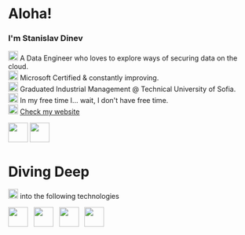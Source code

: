 <h1>Aloha!</h1>

<h3>I'm Stanislav Dinev </h3>
<p> 
  <img src="https://github.com/user-attachments/assets/f2afa31c-c1aa-4f23-b085-2f96404483c8" width="20" />
    A Data Engineer who loves to explore ways of securing data on the cloud.</br>
  <img src="https://github.com/user-attachments/assets/c7e8e969-5081-4b41-9d4b-d1f713b2617d" width="20" />
    Microsoft Certified & constantly improving.</br>
  <img src="https://github.com/user-attachments/assets/a78cb6c6-2988-4c35-a988-4aa3241916da" width="20" />
    Graduated Industrial Management @ Technical University of Sofia.</br>
  <img src="https://github.com/user-attachments/assets/1531183c-7d5f-4c5d-bccf-909049046b11" width="20" />
    In my free time I... wait, I don't have free time.</br>
  <img src="https://github.com/user-attachments/assets/78eb661b-673b-4bcf-a150-edf656a2669d" width="20" />
    <a href="https://sdinev.com"> Check my website </a>
</p>

<p>
  <img width="40" src="https://go-skill-icons.vercel.app/api/icons?i=x"/>
  <img width="40" src="https://go-skill-icons.vercel.app/api/icons?i=linkedin" />
</p>


<h1>Diving Deep</h1>
<p>
  <img src="https://github.com/user-attachments/assets/4c42a298-1ee6-44e7-9d0d-d698c4fd3e23" width="20" />
    into the following technologies
</p>
<p>
  <a>
      <img width="40" src="https://go-skill-icons.vercel.app/api/icons?i=azure&theme=dark"/>
      &nbsp;
      <img width="40" src="https://go-skill-icons.vercel.app/api/icons?i=fabric&theme=dark"/>
      &nbsp;
      <img width="40" src="https://go-skill-icons.vercel.app/api/icons?i=python&theme=dark"/>
      &nbsp;
      <img width="40" src="https://go-skill-icons.vercel.app/api/icons?i=microsoftcopilot&theme=dark"/>
  </a>
</br> 
</br>
</p>

